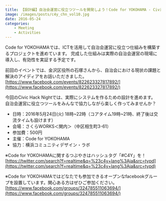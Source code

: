```yaml
---
title: 【設計編】自治会運営に役立つツールを開発しよう！Code for YOKOHAMA - Civic Hack Night vol.10
image: /images/posts/c4y_chn_vol10.jpg
date: 2016-05-24
categories:
    - Meeting
    - Activities
---
```


Code for YOKOHAMAでは、ICTを活用して自治会運営に役立つ仕組みを構築するプロジェクトを進めています。
完成した仕組みは実際の自治会運営の現場に導入し、有効性を実証する予定です。  

前回のイベントでは、金沢区役所の石塚さんから、自治会における現状の課題と解決のアイディアをお話いただきました。  
[https://www.facebook.com/events/822623327817892/](https://www.facebook.com/events/822623327817892/)  

今回のCivic Hack Nightでは、実際にシステムを作るための設計を進めます。  
自治会運営に役立つツールをみんなで協力しながら楽しく作ってみませんか？  

* 日時：2016年5月24日(火) 18時~22時（コアタイム19時~21時、終了後は交流タイムも設けます）
* 会場：さくらWORKS＜関内＞（中区相生町3-61）
* 参加費：500円
* 主催：Code for YOKOHAMA
* 協力：横浜コミュニティデザイン・ラボ  

※Code for YOKOHAMAに関するつぶやきはハッシュタグ「#C4Y」を！  
[https://twitter.com/search?f=realtime&q=%23c4y+lang%3Aja&src=typd](https://twitter.com/search?f=realtime&q=%23c4y+lang%3Aja&src=typd)  

※Code for YOKOHAMAではどなたでも参加できるオープンなfacebookグループを設置しています。関心ある方はぜひご参加ください。  
[https://www.facebook.com/groups/324785511063694/](https://www.facebook.com/groups/324785511063694/)
